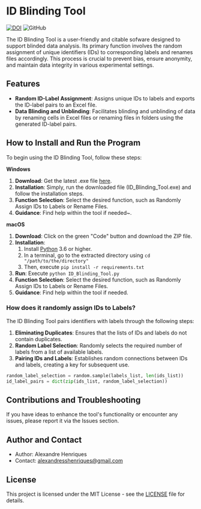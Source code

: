 # ID Blinding Tool

[![DOI](https://zenodo.org/badge/679767598.svg)](https://zenodo.org/doi/10.5281/zenodo.10257108)
![GitHub](https://img.shields.io/github/license/alexhenriques/IDBlindingTool)

The ID Blinding Tool is a user-friendly and citable sofware designed to support blinded data analysis. 
Its primary function involves the random assignment of unique identifiers (IDs) to corresponding labels and renames files accordingly. 
This process is crucial to prevent bias, ensure anonymity, and maintain data integrity in various experimental settings.

## Features

- **Random ID-Label Assignment**: Assigns unique IDs to labels and exports the ID-label pairs to an Excel file.
- **Data Blinding and Unblinding**: Facilitates blinding and unblinding of data by renaming cells in Excel files or 
renaming files in folders using the generated ID-label pairs.

## How to Install and Run the Program

To begin using the ID Blinding Tool, follow these steps:

**Windows**

1. **Download**: Get the latest .exe file [here](https://github.com/AlexHenriques/IDBlindingTool/releases).
2. **Installation**: Simply, run the downloaded file (ID_Blinding_Tool.exe) and follow the installation steps.
3. **Function Selection**: Select the desired function, such as Randomly Assign IDs to Labels or Rename Files.
4. **Guidance**: Find help within the tool if needed~.

**macOS**

1. **Download**: Click on the green "Code" button and download the ZIP file.
2. **Installation**: 
   1. Install [Python](https://www.python.org/downloads/macos/) 3.6 or higher.
   2. In a terminal, go to the extracted directory using `cd "/path/to/the/directory"`
   3. Then, execute `pip install -r requirements.txt`
3. **Run**: Execute `python ID_Blinding_Tool.py`
4. **Function Selection**: Select the desired function, such as Randomly Assign IDs to Labels or Rename Files.
5. **Guidance**: Find help within the tool if needed.


### How does it randomly assign IDs to Labels?

The ID Blinding Tool pairs identifiers with labels through the following steps:

1. **Eliminating Duplicates**: Ensures that the lists of IDs and labels do not contain duplicates.
2. **Random Label Selection**: Randomly selects the required number of labels from a list of available labels.
3. **Pairing IDs and Labels**: Establishes random connections between IDs and labels, creating a key for subsequent use.

```python
random_label_selection = random.sample(labels_list, len(ids_list))
id_label_pairs = dict(zip(ids_list, random_label_selection))
```

## Contributions and Troubleshooting

If you have ideas to enhance the tool's functionality or encounter any issues, please report it via the Issues section.

## Author and Contact

- Author: Alexandre Henriques
- Contact: alexandresshenriques@gmail.com

## License

This project is licensed under the MIT License - see the [LICENSE](LICENSE) file for details.
